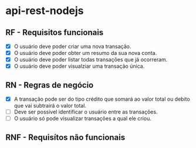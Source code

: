 # api-rest-nodejs

## RF - Requisitos funcionais

- [x] O usuário deve poder criar uma nova transação.
- [x] O usuário deve poder obter um resumo da sua nova conta.
- [x] O usuário deve poder listar todas transações que já ocorreram.
- [x] O usuário deve poder visualziar uma transação única.

## RN - Regras de negócio

- [x] A transação pode ser do tipo crédito que somará ao valor total ou debito que vai subtrairá o valor total.
- [ ] Deve ser possível identificar o usuário entre as transações.
- [ ] O usuário só pode visualizar transações a qual ele criou.

## RNF - Requisítos não funcionais
